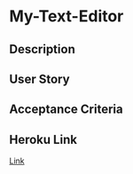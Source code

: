 # My-Text-Editor

## Description



## User Story



## Acceptance Criteria



## Heroku Link

[Link]()


